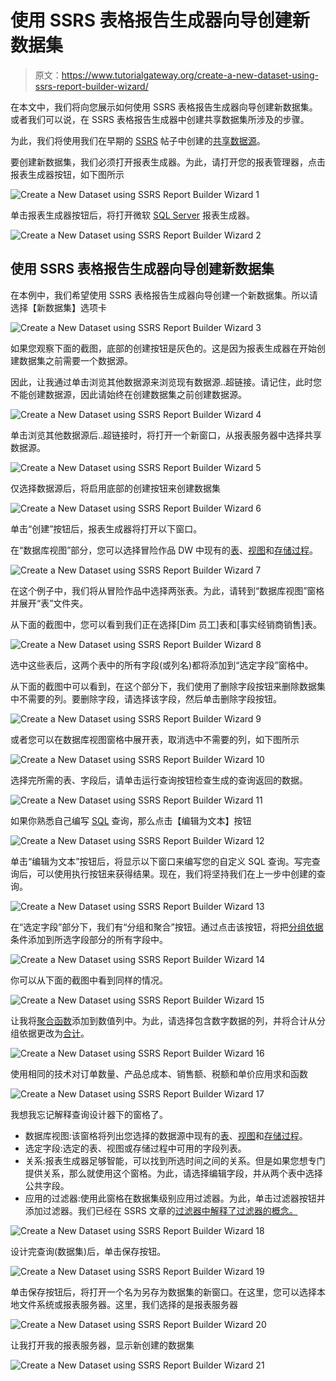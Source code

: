 # 使用 SSRS 表格报告生成器向导创建新数据集

> 原文：<https://www.tutorialgateway.org/create-a-new-dataset-using-ssrs-report-builder-wizard/>

在本文中，我们将向您展示如何使用 SSRS 表格报告生成器向导创建新数据集。或者我们可以说，在 SSRS 表格报告生成器中创建共享数据集所涉及的步骤。

为此，我们将使用我们在早期的 [SSRS](https://www.tutorialgateway.org/ssrs/) 帖子中创建的[共享数据源](https://www.tutorialgateway.org/data-source-in-ssrs-report-manager/)。

要创建新数据集，我们必须打开报表生成器。为此，请打开您的报表管理器，点击报表生成器按钮，如下图所示

![Create a New Dataset using SSRS Report Builder Wizard 1](img/ca9a087146eb7fd0b0e7efbe4534260e.png)

单击报表生成器按钮后，将打开微软 [SQL Server](https://www.tutorialgateway.org/sql/) 报表生成器。

![Create a New Dataset using SSRS Report Builder Wizard 2](img/0ea1654d6061d85fe9dbe5f75a24ff5a.png)

## 使用 SSRS 表格报告生成器向导创建新数据集

在本例中，我们希望使用 SSRS 表格报告生成器向导创建一个新数据集。所以请选择【新数据集】选项卡

![Create a New Dataset using SSRS Report Builder Wizard 3](img/874fa1c65b6c09a149b8700b3db18508.png)

如果您观察下面的截图，底部的创建按钮是灰色的。这是因为报表生成器在开始创建数据集之前需要一个数据源。

因此，让我通过单击浏览其他数据源来浏览现有数据源..超链接。请记住，此时您不能创建数据源，因此请始终在创建数据集之前创建数据源。

![Create a New Dataset using SSRS Report Builder Wizard 4](img/7c07940598ecec4b64f9f7bbc82ad94f.png)

单击浏览其他数据源后..超链接时，将打开一个新窗口，从报表服务器中选择共享数据源。

![Create a New Dataset using SSRS Report Builder Wizard 5](img/c0041d9d91bef193b01e4dde8b75fa8b.png)

仅选择数据源后，将启用底部的创建按钮来创建数据集

![Create a New Dataset using SSRS Report Builder Wizard 6](img/a17167c90a75f2adf4b3588b9f243615.png)

单击“创建”按钮后，报表生成器将打开以下窗口。

在“数据库视图”部分，您可以选择冒险作品 DW 中现有的[表](https://www.tutorialgateway.org/sql-create-table/)、[视图](https://www.tutorialgateway.org/views-in-sql-server/)和[存储过程](https://www.tutorialgateway.org/stored-procedures-in-sql/)。

![Create a New Dataset using SSRS Report Builder Wizard 7](img/5cee5d5b6d2f3b57526f527128b12a0e.png)

在这个例子中，我们将从冒险作品中选择两张表。为此，请转到“数据库视图”窗格并展开“表”文件夹。

从下面的截图中，您可以看到我们正在选择[Dim 员工]表和[事实经销商销售]表。

![Create a New Dataset using SSRS Report Builder Wizard 8](img/36c2860c29974fd30805e1778381cd7d.png)

选中这些表后，这两个表中的所有字段(或列名)都将添加到“选定字段”窗格中。

从下面的截图中可以看到，在这个部分下，我们使用了删除字段按钮来删除数据集中不需要的列。要删除字段，请选择该字段，然后单击删除字段按钮。

![Create a New Dataset using SSRS Report Builder Wizard 9](img/89b217b5ca4b6551592c3f43b614afb6.png)

或者您可以在数据库视图窗格中展开表，取消选中不需要的列，如下图所示

![Create a New Dataset using SSRS Report Builder Wizard 10](img/242a3f4f506040dd50c46e17ea97af43.png)

选择完所需的表、字段后，请单击运行查询按钮检查生成的查询返回的数据。

![Create a New Dataset using SSRS Report Builder Wizard 11](img/c92019ab18a540e8fce9910b8e69082a.png)

如果你熟悉自己编写 [SQL](https://www.tutorialgateway.org/sql/) 查询，那么点击【编辑为文本】按钮

![Create a New Dataset using SSRS Report Builder Wizard 12](img/c6d0a07d340ae2f85d25c16e4f16156d.png)

单击“编辑为文本”按钮后，将显示以下窗口来编写您的自定义 SQL 查询。写完查询后，可以使用执行按钮来获得结果。现在，我们将坚持我们在上一步中创建的查询。

![Create a New Dataset using SSRS Report Builder Wizard 13](img/f899931f9c2cfb3964d176723b7c54c3.png)

在“选定字段”部分下，我们有“分组和聚合”按钮。通过点击该按钮，将把[分组依据](https://www.tutorialgateway.org/sql-group-by-clause/)条件添加到所选字段部分的所有字段中。

![Create a New Dataset using SSRS Report Builder Wizard 14](img/101e4948c71d82f023174497576305f3.png)

你可以从下面的截图中看到同样的情况。

![Create a New Dataset using SSRS Report Builder Wizard 15](img/ede5372499bff4428df7a8e34e6f2420.png)

让我将[聚合函数](https://www.tutorialgateway.org/sql-aggregate-functions/)添加到数值列中。为此，请选择包含数字数据的列，并将合计从分组依据更改为[合计](https://www.tutorialgateway.org/sql-sum-function/)。

![Create a New Dataset using SSRS Report Builder Wizard 16](img/c223e8ffafac2cc7a5470052d41424b3.png)

使用相同的技术对订单数量、产品总成本、销售额、税额和单价应用求和函数

![Create a New Dataset using SSRS Report Builder Wizard 17](img/7a02ce503bc5a6fecf54a5b1f8f29571.png)

我想我忘记解释查询设计器下的窗格了。

*   数据库视图:该窗格将列出您选择的数据源中现有的[表](https://www.tutorialgateway.org/sql-create-table/)、[视图](https://www.tutorialgateway.org/views-in-sql-server/)和[存储过程](https://www.tutorialgateway.org/stored-procedures-in-sql/)。
*   选定字段:选定的表、视图或存储过程中可用的字段列表。
*   关系:报表生成器足够智能，可以找到所选时间之间的关系。但是如果您想专门提供关系，那么就使用这个窗格。为此，请选择编辑字段，并从两个表中选择公共字段。
*   应用的过滤器:使用此窗格在数据集级别应用过滤器。为此，单击过滤器按钮并添加过滤器。我们已经在 SSRS 文章的[过滤器中解释了过滤器的概念。](https://www.tutorialgateway.org/filters-at-dataset-level-in-ssrs/)

![Create a New Dataset using SSRS Report Builder Wizard 18](img/c3479c4341eab25c03716e549ee7116d.png)

设计完查询(数据集)后，单击保存按钮。

![Create a New Dataset using SSRS Report Builder Wizard 19](img/c0b8ee77d6caadb05befef4cb3a77b22.png)

单击保存按钮后，将打开一个名为另存为数据集的新窗口。在这里，您可以选择本地文件系统或报表服务器。这里，我们选择的是报表服务器

![Create a New Dataset using SSRS Report Builder Wizard 20](img/817021ebc15879e69aa430acb1eb4156.png)

让我打开我的报表服务器，显示新创建的数据集

![Create a New Dataset using SSRS Report Builder Wizard 21](img/eef95bb758eb9c536534bb09c65ace5c.png)